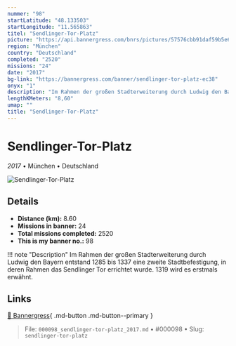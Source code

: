 ```yaml
---
nummer: "98"
startLatitude: "48.133503"
startLongitude: "11.565863"
titel: "Sendlinger-Tor-Platz"
picture: "https://api.bannergress.com/bnrs/pictures/57576cbb91daf59b5e6fe954135bc725"
region: "München"
country: "Deutschland"
completed: "2520"
missions: "24"
date: "2017"
bg-link: "https://bannergress.com/banner/sendlinger-tor-platz-ec38"
onyx: "1"
description: "Im Rahmen der großen Stadterweiterung durch Ludwig den Bayern entstand 1285 bis 1337 eine zweite Stadtbefestigung, in deren Rahmen das Sendlinger Tor errichtet wurde. 1319 wird es erstmals erwähnt."
lengthKMeters: "8,60"
umap: ""
title: "Sendlinger-Tor-Platz"
---
```

# Sendlinger-Tor-Platz

*2017* • München • Deutschland

![Sendlinger-Tor-Platz](https://api.bannergress.com/bnrs/pictures/57576cbb91daf59b5e6fe954135bc725)

## Details
- **Distance (km):** 8.60
- **Missions in banner:** 24
- **Total missions completed:** 2520
- **This is my banner no.:** 98


!!! note "Description"
    Im Rahmen der großen Stadterweiterung durch Ludwig den Bayern entstand 1285 bis 1337 eine zweite Stadtbefestigung, in deren Rahmen das Sendlinger Tor errichtet wurde. 1319 wird es erstmals erwähnt.



## Links
[🔗 Bannergress](https://bannergress.com/banner/sendlinger-tor-platz-ec38){ .md-button .md-button--primary }



> File: `000098_sendlinger-tor-platz_2017.md` • #000098 • Slug: `sendlinger-tor-platz`
